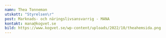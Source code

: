 ```yaml
---
namn: Thea Tonneman
utskott: "Styrelsen\r"
post: Marknads- och näringslivsansvarrig - MANA
kontakt: mana@kogvet.se
bild: https://www.kogvet.se/wp-content/uploads/2022/10/theahemsida.png
---
```

